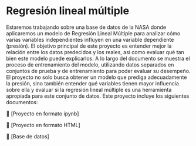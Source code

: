 # Regresión lineal múltiple
Estaremos trabajando sobre una base de datos de la NASA donde aplicaremos un modelo de Regresión Lineal Múltiple para analizar cómo varias variables independientes influyen en una variable dependiente (presión). El objetivo principal de este proyecto es entender mejor la relación entre los datos predecidos y los reales, así como evaluar qué tan bien este modelo puede explicarlos.
A lo largo del documento se muestra el proceso de entrenamiento del modelo, utilizando datos separados en conjuntos de prueba y de entrenamiento para poder evaluar su desempeño.
El proyecto no solo busca obtener un modelo que prediga adecuadamente la presión, sino también entender qué variables tienen mayor influencia sobre ella y evaluar si la regresión lineal múltiple es una herramienta apropiada para este conjunto de datos.
Este proyecto incluye los siguientes documentos:

 [Proyecto en formato ipynb]

 [Proyecto en formato HTML]

 [Base de datos]
